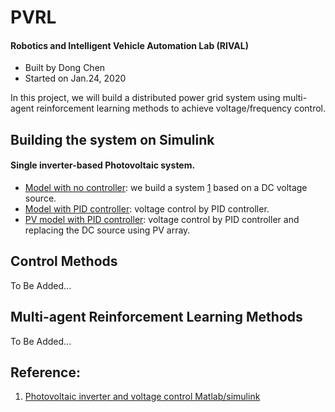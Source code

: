 # PVRL

#### Robotics and Intelligent Vehicle Automation Lab (RIVAL)
- Built by Dong Chen
- Started on Jan.24, 2020

In this project, we will build a distributed power grid system using multi-agent reinforcement learning methods to achieve voltage/frequency control.

## Building the system on Simulink

#### Single inverter-based Photovoltaic system.

- [Model with no controller](PV_model/pv_inverter.slx): we build a system [1](https://www.youtube.com/watch?v=A9FhgHS1JsE) based on a DC voltage source. 
- [Model with PID controller](PV_model/pv_inverter_pid.slx): voltage control by PID controller.
- [PV model with PID controller](PV_model/pv_inverter_pv.slx): voltage control by PID controller and replacing the DC source using PV array.

## Control Methods

To Be Added...

## Multi-agent Reinforcement Learning Methods

To Be Added...


## Reference:

1. [Photovoltaic inverter and voltage control Matlab/simulink](https://www.youtube.com/watch?v=A9FhgHS1JsE)

